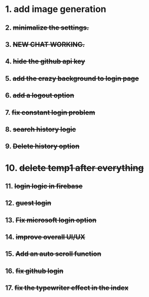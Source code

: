 # 1.  add image generation
## 2. ~~minimalize the settings.~~
## 3. ~~NEW CHAT WORKING.~~
## 4. ~~hide the github api key~~ 
## 5. ~~add the crazy background to login page~~
## 6. ~~add a logout option~~
## 7. ~~fix constant login problem~~
## 8. ~~search history logic~~
## 9. ~~Delete history option~~
# 10.  ~~delete temp1 after everything~~
## 11. ~~login logic in firebase~~
## 12. ~~guest login~~
## 13. ~~Fix microsoft login option~~
## 14. ~~improve overall UI/UX~~
## 15. ~~Add an auto scroll function~~
## 16. ~~fix github login~~
## 17. ~~fix the typewriter effect in the index~~